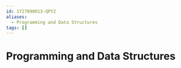 ```yaml
---
id: 1727890013-QPYZ
aliases:
  - Programming and Data Structures
tags: []
---
```


# Programming and Data Structures


